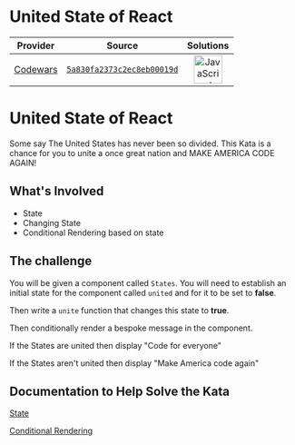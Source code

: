 [_metadata_:generated]: - "true"

# United State of React

<!-- INFO TABLE BEGIN -->

| Provider                                        | Source                                                                               | Solutions                                                                                                                                                    |
| :---------------------------------------------: | :----------------------------------------------------------------------------------: | :----------------------------------------------------------------------------------------------------------------------------------------------------------: |
| [Codewars](../../../docs/providers/Codewars.md) | [`5a830fa2373c2ec8eb00019d`](https://www.codewars.com/kata/5a830fa2373c2ec8eb00019d) | [<img src="https://res.cloudinary.com/rascaltwo/image/upload/v1631924076/javascript_ehszr7.svg" alt="JavaScript" title="JavaScript" width="50" />](solve.js) |

<!-- INFO TABLE END -->

# United State of React

Some say The United States has never been so divided. This Kata is a chance for you to unite
a once great nation and MAKE AMERICA CODE AGAIN!

## What's Involved

- State
- Changing State
- Conditional Rendering based on state

## The challenge

You will be given a component called `States`. You will need to establish an initial state for
the component called `united` and for it to be set to __false__.

Then write a `unite` function that changes this state to __true__.

Then conditionally render a bespoke message in the component.

If the States are united then display "Code for everyone"

If the States aren't united then display "Make America code again"

## Documentation to Help Solve the Kata

[State](https://reactjs.org/docs/state-and-lifecycle.html)

[Conditional Rendering](https://reactjs.org/docs/conditional-rendering.html)

